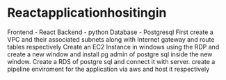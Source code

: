 # Reactapplicationhositingin
Frontend - React
Backend - python
Database - Postgresql
First create a VPC and their associated subnets along with Internet gateway and route tables respectively
Create an EC2 Instance in windows using the RDP and create a new window and install pg admin of postgre sql inside the new window.
Create a RDS of postgre sql and connect it with server.
create a pipeline enviroment for the application via aws and host it respectively
